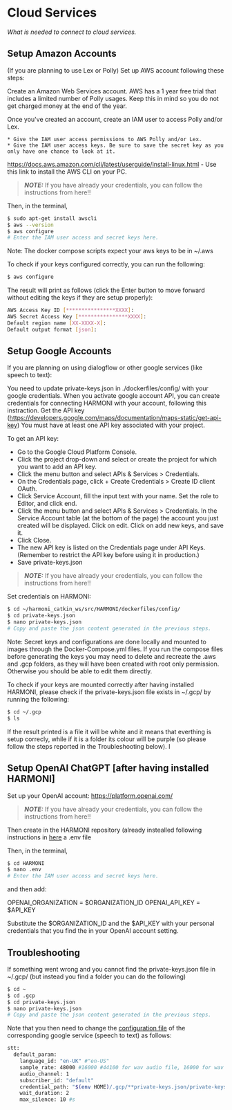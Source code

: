 # Cloud Services

_What is needed to connect to cloud services._




## Setup Amazon Accounts
(If you are planning to use Lex or Polly) Set up AWS account following these steps: 

Create an Amazon Web Services account. AWS has a 1 year free trial that includes a limited number of Polly usages.
Keep this in mind so you do not get charged money at the end of the year.

Once you've created an account, create an IAM user to access Polly and/or Lex.

    * Give the IAM user access permissions to AWS Polly and/or Lex.
    * Give the IAM user access keys. Be sure to save the secret key as you only have one chance to look at it.
    
https://docs.aws.amazon.com/cli/latest/userguide/install-linux.html - Use this link to install the AWS CLI on your PC.

> **_NOTE:_** If you have already your credentials, you can follow the instructions from here!!

Then, in the terminal,
```bash
$ sudo apt-get install awscli
$ aws --version
$ aws configure
# Enter the IAM user access and secret keys here.
```

Note: The docker compose scripts expect your aws keys to be in ~/.aws



To check if your keys configured correctly, you can run the following:
```bash
$ aws configure
```

The result will print as follows (click the Enter button to move forward without editing the keys if they are setup properly):

```bash
AWS Access Key ID [****************XXXX]: 
AWS Secret Access Key [****************XXXX]: 
Default region name [XX-XXXX-X]: 
Default output format [json]: 
```


## Setup Google Accounts
If you are planning on using dialogflow or other google services (like speech to text):

You need to update private-keys.json in ./dockerfiles/config/ with your google credentials.
When you activate google account API, you can create credentials for connecting HARMONI with your account, following this instraction.
Get the API key (https://developers.google.com/maps/documentation/maps-static/get-api-key)
You must have at least one API key associated with your project.

To get an API key:

* Go to the Google Cloud Platform Console.
* Click the project drop-down and select or create the project for which you want to add an API key.
* Click the menu button and select APIs & Services > Credentials.
* On the Credentials page, click + Create Credentials > Create ID client OAuth.
* Click Service Account, fill the input text with your name. Set the role to Editor, and click end.
* Click the menu button and select APIs & Services > Credentials. In the Service Account table (at the bottom of the page) the account you just created will be displayed. Click on edit. Click on add new keys, and save it.
* Click Close.
* The new API key is listed on the Credentials page under API Keys.
(Remember to restrict the API key before using it in production.)
* Save private-keys.json

> **_NOTE:_** If you have already your credentials, you can follow the instructions from here!!


Set credentials on HARMONI:

```bash
$ cd ~/harmoni_catkin_ws/src/HARMONI/dockerfiles/config/
$ cd private-keys.json
$ nano private-keys.json
# Copy and paste the json content generated in the previous steps.
```


Note: Secret keys and configurations are done locally and mounted to images through the Docker-Compose.yml files. If you run the compose files before generating the keys you may need to delete and recreate the .aws and .gcp folders, as they will have been created with root only permission. Otherwise you should be able to edit them directly.

To check if your keys are mounted correctly after having installed HARMONI, please check if the private-keys.json file exists in ~/.gcp/ by running the following:
```bash
$ cd ~/.gcp
$ ls
```

If the result printed is a file it will be white and it means that everthing is setup correcly, while if it is a folder its colour will be purple (so please follow the steps reported in the Troubleshooting below).
I


## Setup OpenAI ChatGPT [after having installed HARMONI]
Set up your OpenAI account: https://platform.openai.com/

> **_NOTE:_** If you have already your credentials, you can follow the instructions from here!!


Then create in the HARMONI repository (already instealled following instructions in [here](https://harmoni-20.readthedocs.io/en/latest/quickstart/Docker-Quickstart.html#setup) a .env file

Then, in the terminal,
```bash
$ cd HARMONI
$ nano .env
# Enter the IAM user access and secret keys here.
```
and then add:

OPENAI_ORGANIZATION = $ORGANIZATION_ID
OPENAI_API_KEY = $API_KEY

Substitute the $ORGANIZATION_ID and the $API_KEY with your personal credentials that you find the in your OpenAI account setting. 


## Troubleshooting

If something went wrong and you cannot find the private-keys.json file in ~/.gcp/ (but instead you find a folder you can do the following)

```bash
$ cd ~
$ cd .gcp
$ cd private-keys.json
$ nano private-keys.json
# Copy and paste the json content generated in the previous steps.
```

Note that you then need to change the [configuration file](https://github.com/micolspitale93/HARMONI/blob/dev/harmoni2.0/harmoni_detectors/harmoni_stt/config/google_configuration.yaml) of the corresponding google service (speech to text) as follows:
```bash
stt:
  default_param:
    language_id: "en-UK" #"en-US"
    sample_rate: 48000 #16000 #44100 for wav audio file, 16000 for wav file from mic, 48000
    audio_channel: 1
    subscriber_id: "default"
    credential_path: "$(env HOME)/.gcp/**private-keys.json/private-keys.json**" #path where private keys are mounted, if the credentials mount correctly this should be "$(env HOME)/.gcp/private-keys.json"
    wait_duration: 2
    max_silence: 10 #s

```
